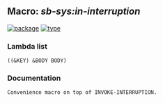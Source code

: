 ## Macro: ***sb-sys:in-interruption***
[![package](https://img.shields.io/badge/Package-SB--SYS-5f9ea0.svg?style=social&colorA=999999)](../) [![type](https://img.shields.io/badge/Type-Macro-5f9ea0.svg?style=social&colorA=999999)](../#macro) 
### Lambda list
```
((&KEY) &BODY BODY)
```
### Documentation
```
Convenience macro on top of INVOKE-INTERRUPTION.
```
